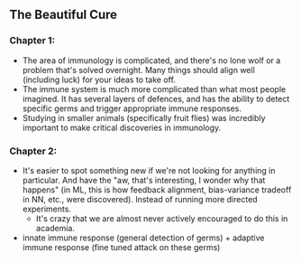 ## The Beautiful Cure

### Chapter 1:
- The area of immunology is complicated, and there's no lone wolf or a problem that's solved overnight. Many things should align well (including luck) for your ideas to take off.
- The immune system is much more complicated than what most people imagined. It has several layers of defences, and has the ability to detect specific germs and trigger appropriate immune responses.
- Studying in smaller animals (specifically fruit flies) was incredibly important to make critical discoveries in immunology. 

### Chapter 2:
- It's easier to spot something new if we're not looking for anything in particular. And have the "aw, that's interesting, I wonder why that happens" (in ML, this is how feedback alignment, bias-variance tradeoff in NN, etc., were discovered). Instead of running more directed experiments.
	- It's crazy that we are almost never actively encouraged to do this in academia. 
- innate immune response (general detection of germs) + adaptive immune response (fine tuned attack on these germs)